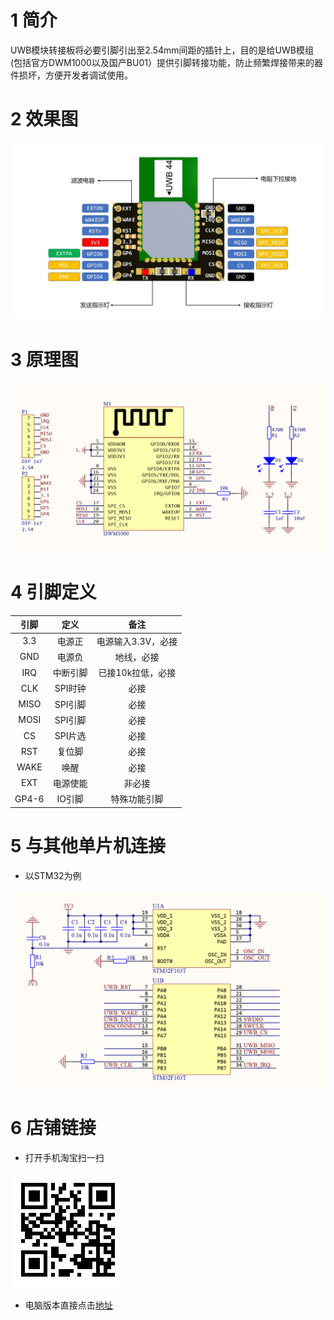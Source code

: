 # 1 简介  

 UWB模块转接板将必要引脚引出至2.54mm间距的插针上，目的是给UWB模组(包括官方DWM1000以及国产BU01）提供引脚转接功能，防止频繁焊接带来的器件损坏，方便开发者调试使用。

# 2 效果图

![](https://github.com/HuiKeIOT/UWB-Breakout/blob/master/doc/1.jpg?raw=true)

# 3 原理图

![原理图](https://github.com/HuiKeIOT/UWB-Breakout/blob/master/doc/4.png?raw=true)

# 4 引脚定义  

| 引脚  |   定义   |        备注        |
| :---: | :------: | :----------------: |
|  3.3  |  电源正  | 电源输入3.3V，必接 |
|  GND  |  电源负  |     地线，必接     |
|  IRQ  | 中断引脚 | 已接10k拉低，必接  |
|  CLK  | SPI时钟  |        必接        |
| MISO  | SPI引脚  |        必接        |
| MOSI  | SPI引脚  |        必接        |
|  CS   | SPI片选  |        必接        |
|  RST  |  复位脚  |        必接        |
| WAKE  |   唤醒   |        必接        |
|  EXT  | 电源使能 |       非必接       |
| GP4-6 |  IO引脚  |    特殊功能引脚    |

# 5 与其他单片机连接

- 以STM32为例  

![](https://github.com/HuiKeIOT/UWB-Breakout/blob/master/doc/2.png?raw=true)

# 6 店铺链接

- 打开手机淘宝扫一扫

![](https://github.com/HuiKeIOT/UWB-Breakout/blob/master/doc/3.png?raw=true)

- 电脑版本直接点击[地址](https://item.taobao.com/item.htm?spm=a230r.1.14.16.50cd4148hIobW0&id=617810091798&ns=1&abbucket=4#detail)

